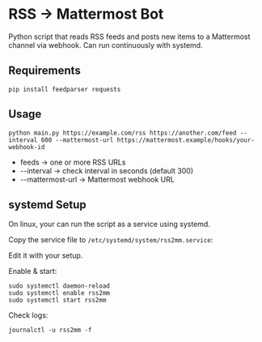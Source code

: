 # RSS → Mattermost Bot

Python script that reads RSS feeds and posts new items to a Mattermost channel via webhook. Can run continuously with systemd.

## Requirements
```
pip install feedparser requests
```

## Usage
```
python main.py https://example.com/rss https://another.com/feed --interval 600 --mattermost-url https://mattermost.example/hooks/your-webhook-id
```
- feeds → one or more RSS URLs
- --interval → check interval in seconds (default 300)
- --mattermost-url → Mattermost webhook URL

## systemd Setup
On linux, your can run the script as a service using systemd.

Copy the service file to `/etc/systemd/system/rss2mm.service`:

Edit it with your setup.

Enable & start:
```
sudo systemctl daemon-reload
sudo systemctl enable rss2mm
sudo systemctl start rss2mm
```

Check logs:
```
journalctl -u rss2mm -f
```

